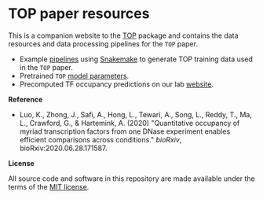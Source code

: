# TOP paper resources

This is a companion website to the [TOP][top-package] package and 
contains the data resources and data processing pipelines for the `TOP` paper.

  * Example [pipelines][snakemake-pipeline] using [Snakemake][snakemake] to 
  generate TOP training data used in the `TOP` paper.
  * Pretrained `TOP` [model parameters][pretrained-model].
  * Precomputed TF occupancy predictions on our lab [website][top-predictions].

**Reference**

* Luo, K., Zhong, J., Safi, A., Hong, L., Tewari, A., Song, L., Reddy, T., Ma, L., 
Crawford, G., & Hartemink, A. (2020) "Quantitative occupancy of myriad 
transcription factors from one DNase experiment enables 
efficient comparisons across conditions." *bioRxiv*, bioRxiv:2020.06.28.171587.


**License**

All source code and software in this repository are made available
under the terms of the [MIT license][mit-license].

[top-package]: https://github.com/HarteminkLab/TOP
[top-webiste]: https://kevinlkx.github.io/TOP
[top-resources-github]: https://github.com/HarteminkLab/TOP-paper-resources
[mit-license]: https://opensource.org/licenses/mit-license.html
[snakemake]: https://snakemake.readthedocs.io/en/stable/
[snakemake-pipeline]: https://github.com/HarteminkLab/TOP-paper-resources/tree/main/code/snakemake
[pretrained-model]: https://github.com/HarteminkLab/TOP-paper-resources/tree/main/data/trained_model_coef
[top-predictions]: https://users.cs.duke.edu/~amink/software/
